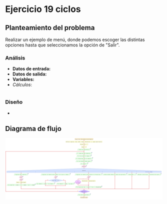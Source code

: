 # Ejercicio 19 ciclos

## Planteamiento del problema

Realizar un ejemplo de menú, donde podemos escoger las distintas opciones hasta que seleccionamos la opción de "Salir".

### Análisis

- **Datos de entrada:**
- **Datos de salida:**
- **Variables:**
- *Cálculos*:
```C

```

### Diseño

-

## Diagrama de flujo

![DFD del ejercicio 19 ciclos](./Ejercicio19DFD.png)
